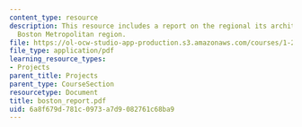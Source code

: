 ```yaml
---
content_type: resource
description: This resource includes a report on the regional its architecture for
  Boston Metropolitan region.
file: https://ol-ocw-studio-app-production.s3.amazonaws.com/courses/1-212j-an-introduction-to-intelligent-transportation-systems-spring-2005/6a8f679d781c0973a7d9082761c68ba9_boston_report.pdf
file_type: application/pdf
learning_resource_types:
- Projects
parent_title: Projects
parent_type: CourseSection
resourcetype: Document
title: boston_report.pdf
uid: 6a8f679d-781c-0973-a7d9-082761c68ba9
---
```

